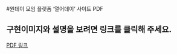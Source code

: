 #원데이 모임 플랫폼 ‘열어데이’ 사이트 PDF
## 구현이미지와 설명을 보려면 링크를 클릭해 주세요.
[PDF 링크](./원데이%20모임%20플랫폼%20‘열어데이’%20사이트.pdf)

